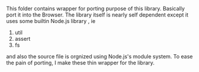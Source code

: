 This folder contains wrapper for porting purpose of this library. Basically port it into the Browser.
The library itself is nearly self dependent except it uses some builtin Node.js library , ie 
1) util
2) assert
3) fs

and also the source file is orgnized using Node.js's module system. To ease the pain of porting, I make
these thin wrapper for the library.
